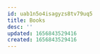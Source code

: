 ```yaml
---
id: uab1n5o4isagyzs8tv79uq5
title: Books
desc: ''
updated: 1656843529416
created: 1656843529416
---
```


